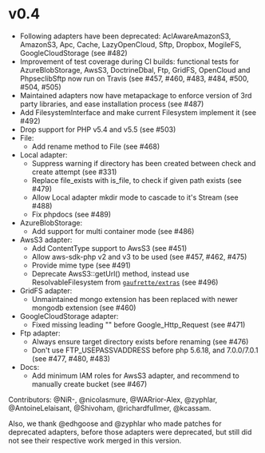 v0.4
====

* Following adapters have been deprecated: AclAwareAmazonS3, AmazonS3, Apc, Cache, LazyOpenCloud, Sftp, Dropbox, MogileFS, GoogleCloudStorage (see #482)
* Improvement of test coverage during CI builds: functional tests for AzureBlobStorage, AwsS3, DoctrineDbal, Ftp, GridFS, OpenCloud and PhpseclibSftp now run on Travis (see #457, #460, #483, #484, #500, #504, #505)
* Maintained adapters now have metapackage to enforce version of 3rd party libraries, and ease installation process (see #487)
* Add FilesystemInterface and make current Filesystem implement it (see #492)
* Drop support for PHP v5.4 and v5.5 (see #503)
* File:
  * Add rename method to File (see #468)
* Local adapter:
  * Suppress warning if directory has been created between check and create attempt (see #331)
  * Replace file_exists with is_file, to check if given path exists (see #479)
  * Allow Local adapter mkdir mode to cascade to it's Stream (see #488)
  * Fix phpdocs (see #489)
* AzureBlobStorage:
  * Add support for multi container mode (see #486)
* AwsS3 adapter:
  * Add ContentType support to AwsS3 (see #451)
  * Allow aws-sdk-php v2 and v3 to be used (see #457, #462, #475)
  * Provide mime type (see #491)
  * Deprecate AwsS3::getUrl() method, instead use ResolvableFilesystem from [`gaufrette/extras`](https://github.com/Gaufrette/extras) (see #496)
* GridFS adapter:
  * Unmaintained mongo extension has been replaced with newer mongodb extension (see #460)
* GoogleCloudStorage adapter:
  * Fixed missing leading "\" before Google_Http_Request (see #471)
* Ftp adapter:
  * Always ensure target directory exists before renaming (see #476)
  * Don't use FTP_USEPASSVADDRESS before php 5.6.18, and 7.0.0/7.0.1 (see #477, #480, #483)
* Docs:
  * Add minimum IAM roles for AwsS3 adapter, and recommend to manually create bucket (see #467)


Contributors: @NiR-, @nicolasmure, @WARrior-Alex, @zyphlar, @AntoineLelaisant, @Shivoham, @richardfullmer, @kcassam.

Also, we thank @edhgoose and @zyphlar who made patches for deprecated adapters, before those adapters were deprecated, but still did not see their respective work merged in this version.
